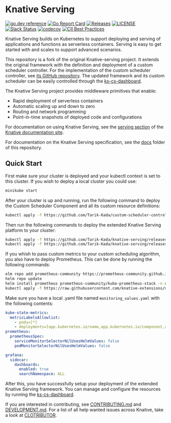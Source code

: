 # Knative Serving

[![go.dev reference](https://img.shields.io/badge/go.dev-reference-007d9c?logo=go&logoColor=white)](https://pkg.go.dev/github.com/knative/serving)
[![Go Report Card](https://goreportcard.com/badge/knative/serving)](https://goreportcard.com/report/knative/serving)
[![Releases](https://img.shields.io/github/release-pre/knative/serving.svg?sort=semver)](https://github.com/knative/serving/releases)
[![LICENSE](https://img.shields.io/github/license/knative/serving.svg)](https://github.com/knative/serving/blob/main/LICENSE)
[![Slack Status](https://img.shields.io/badge/slack-join_chat-white.svg?logo=slack&style=social)](https://cloud-native.slack.com/archives/C04LGHDR9K7)
[![codecov](https://codecov.io/gh/knative/serving/branch/main/graph/badge.svg)](https://codecov.io/gh/knative/serving)
[![CII Best Practices](https://bestpractices.coreinfrastructure.org/projects/5913/badge)](https://bestpractices.coreinfrastructure.org/projects/5913)

Knative Serving builds on Kubernetes to support deploying and serving of
applications and functions as serverless containers. Serving is easy to get
started with and scales to support advanced scenarios.

This repository is a fork of the original Knative-serving project. It extends
the original framework with the definition and deployment of a custom scheduler controller.
For the implementation of the custom scheduler controller, see [its GitHub repository](https://github.com/Tarik-Kada/custom-scheduler-controller).
The updated framework and its custom scheduler can be easily controlled through the [ks-cs-dashboard](https://github.com/Tarik-Kada/kc-cs-dashboard).

The Knative Serving project provides middleware primitives that enable:

- Rapid deployment of serverless containers
- Automatic scaling up and down to zero
- Routing and network programming
- Point-in-time snapshots of deployed code and configurations

For documentation on using Knative Serving, see the
[serving section](https://www.knative.dev/docs/serving/) of the
[Knative documentation site](https://www.knative.dev/docs).

For documentation on the Knative Serving specification, see the
[docs](https://github.com/knative/serving/tree/main/docs) folder of this
repository.

## Quick Start
First make sure your cluster is deployed and your kubectl context is set to this cluster. If you wish to deploy a local cluster you could use:
```bash
minikube start
```

After your cluster is up and running, run the following command to deploy the Custom Scheduler Component and all its custom resource definitions:
```bash
kubectl apply -f https://github.com/Tarik-Kada/custom-scheduler-controller/releases/download/v1.0.0/install.yaml
```

Then run the following commands to deploy the extended Knative Serving platform to your cluster:
```bash
kubectl apply -f https://github.com/Tarik-Kada/knative-serving/releases/download/v1.0.0/serving-crds.yaml
kubectl apply -f https://github.com/Tarik-Kada/knative-serving/releases/download/v1.0.0/serving-core.yaml
```

If you whish to pass custom metrics to your custom scheduling algorithm, you also have to deploy Prometheus. This can be done by running the following commands:
```bash
elm repo add prometheus-community https://prometheus-community.github.io/helm-charts
helm repo update
helm install prometheus prometheus-community/kube-prometheus-stack -n default -f monitoring_values.yaml
kubectl apply -f https://raw.githubusercontent.com/knative-extensions/monitoring/main/servicemonitor.yaml
```

Make sure you have a local .yaml file named `monitoring_values.yaml` with the following contents:
```yaml
kube-state-metrics:
  metricLabelsAllowlist:
    - pods=[*]
    - deployments=[app.kubernetes.io/name,app.kubernetes.io/component,app.kubernetes.io/instance]
prometheus:
  prometheusSpec:
    serviceMonitorSelectorNilUsesHelmValues: false
    podMonitorSelectorNilUsesHelmValues: false

grafana:
  sidecar:
    dashboards:
      enabled: true
      searchNamespace: ALL
```

After this, you have successfully setup your deployment of the extended Knative Serving framework. You can manage and configure the resources by running the [ks-cs-dashboard](https://github.com/Tarik-Kada/kc-cs-dashboard).

If you are interested in contributing, see [CONTRIBUTING.md](./CONTRIBUTING.md)
and [DEVELOPMENT.md](./DEVELOPMENT.md). For a list of all help wanted issues
across Knative, take a look at [CLOTRIBUTOR](https://clotributor.dev/search?project=knative&page=1).
